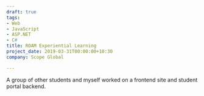 ```yaml
---
draft: true
tags:
- Web
- JavaScript
- ASP.NET
- C#
title: ROAM Experiential Learning
project_date: 2019-03-31T00:00:00+10:30
company: Scope Global

---
```

A group of other students and myself worked on a frontend site and student portal backend. 